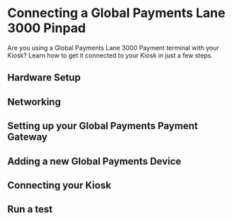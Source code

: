 [_metadata_:title]:- 'Connecting a Global Payments Pinpad'
[_metadata_:description]:- ""
[_metadata_:author]:- ""
[_metadata_:tags]:- ""
[_metadata_:date]:- "Tue Oct 11 2022"


# Connecting a Global Payments Lane 3000 Pinpad
Are you using a Global Payments Lane 3000 Payment terminal with your Kiosk? Learn how to get it connected to your Kiosk in just a few steps.

## Hardware Setup

## Networking

## Setting up your Global Payments Payment Gateway

## Adding a new Global Payments Device

## Connecting your Kiosk

## Run a test
